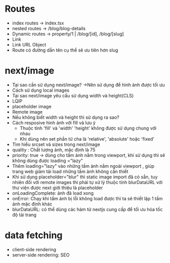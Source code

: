 # Routes

- index routes -> index.tsx
- nested routes -> /blog/blog-details
- Dynamic routes -> property/1 | /blog/[id], /blog/[slug]
- Link
- Link URL Object
- Route có đường dẫn tên cụ thể sẽ ưu tiên hơn slug

# next/image

- Tại sao cần sử dụng next/image? ->Nên sử dụng để hình ảnh được tối ưu
- Cách sử dụng local images
- Tại sao next/image yêu cầu sử dụng width và height(CLS)
- LQIP
- placeholder image
- Remote image
- Nếu không biết width và height thì sử dụng ra sao?
- Cách resposive hình ảnh với fill và lưu ý
  - Thuộc tính 'fill' và 'width' 'height' không được sử dụng chung với nhau
  - Khi dùng nên set phần tử cha là 'relative', 'absolute' hoặc 'fixed'
- Tìm hiểu srcset và sizes trong next/image
- quality : Chất lượng ảnh, mặc định là 75
- priority: true -> dùng cho tấm ảnh nằm trong viewport, khi sử dụng thì sẽ không dùng được loading ="lazy"
- Thêm loading="lazy" vào những tấm ảnh nằm ngoài viewport , giúp trang web giảm tải load những tấm ảnh không cần thiết
- Khi sử dụng placeholder="blur" thì static image import đã có sẵn, tuy nhiên đối với remote images thì phải tự xử lý thuộc tính blurDataURL với thư viện được next giới thiệu là placeholder
- onLoadingComplete: ảnh đã load xong
- onError: Chạy khi tấm ảnh bị lỗi không load được thì ta sẽ thiết lập 1 tấm ảnh mặc định khác
- blurDataURL: có thể dùng các hàm từ nextjs cung cấp để tối ưu hóa tốc độ tải trang

# data fetching

- client-side rendering
- server-side rendering: SEO
